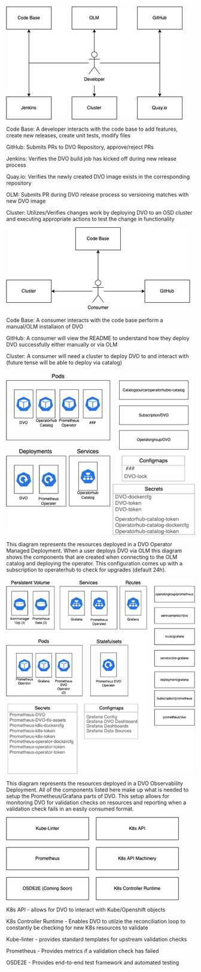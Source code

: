 ![image info](./images/DVO_Human_Developer_Workflow.drawio.png "DVO Human-Developer Workflow")

Code Base: A developer interacts with the code base to add features, create new releases, create unit tests, modify files 

GitHub: Submits PRs to DVO Repository, approve/reject PRs

Jenkins: Verifies the DVO build job has kicked off during new release process

Quay.io: Verifies the newly created DVO image exists in the corresponding repository

OLM: Submits PR during DVO release process so versioning matches with new DVO image

Cluster: Utilizes/Verifies changes work by deploying DVO to an OSD cluster and executing appropriate actions to test the change in functionality


![image info](./images/DVO_Human_Consumer_Workflow.drawio.png "DVO Human-Consumer Workflow")

Code Base: A consumer interacts with the code base perform a manual/OLM installaion of DVO 

GitHub: A consumer will view the README to understand how they deploy DVO successfully either manually or via OLM

Cluster: A consumer will need a cluster to deploy DVO to and interact with (future tense will be able to deploy via catalog)



![image info](./images/DVO_Operator_Managed.drawio.png "DVO Operator Managed Deployment")

This diagram represents the resources deployed in a DVO Operator Managed Deployment. When a user deploys DVO via OLM this diagram shows the components that are created when connecting to the OLM catalog and deploying the operator. This configuration comes up with a subscription to operaterhub to check for upgrades (default 24h). 



![image info](./images/DVO_Observability.drawio.png "DVO Observability Deployment")

This diagram represents the resources deployed in a DVO Observability Deployment. All of the components listed here make up what is needed to setup the Prometheus/Grafana parts of DVO. This setup allows for monitoring DVO for validation checks on resources and reporting when a validation check fails in an easily consumed format.


![image info](./images/DVO_Internal_Codebase.drawio.png "DVO Internal Codebase")

K8s API - allows for DVO to interact with Kube/Openshift objects

K8s Controller Runtime - Enables DVO to utilzie the reconciliation loop to constantly be checking for new K8s resources to validate

Kube-linter - provides standard templates for upstream validation checks

Prometheus - Provides metrics if a validation check has failed 

OSDE2E - Provides end-to-end test framework and automated testing
